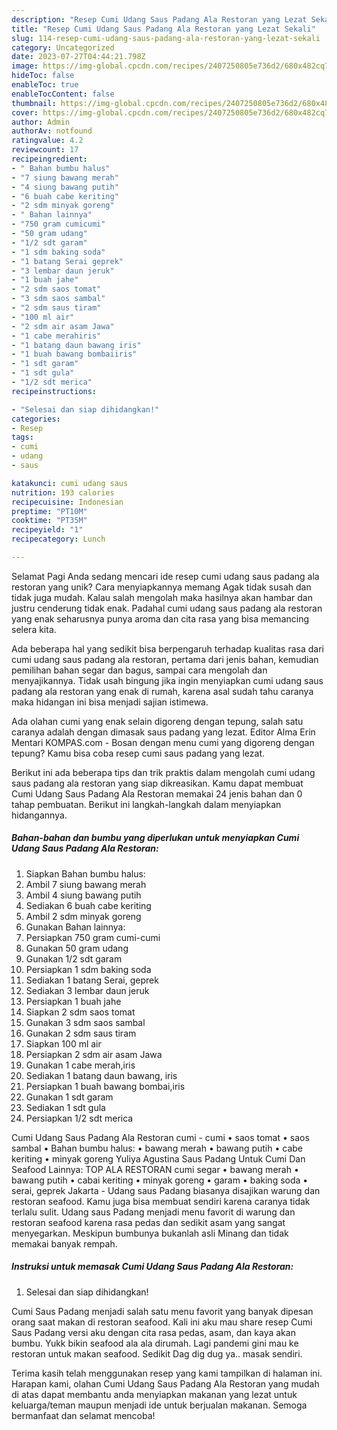 ```yaml
---
description: "Resep Cumi Udang Saus Padang Ala Restoran yang Lezat Sekali"
title: "Resep Cumi Udang Saus Padang Ala Restoran yang Lezat Sekali"
slug: 114-resep-cumi-udang-saus-padang-ala-restoran-yang-lezat-sekali
category: Uncategorized
date: 2023-07-27T04:44:21.798Z
image: https://img-global.cpcdn.com/recipes/2407250805e736d2/680x482cq70/cumi-udang-saus-padang-ala-restoran-foto-resep-utama.jpg
hideToc: false
enableToc: true
enableTocContent: false
thumbnail: https://img-global.cpcdn.com/recipes/2407250805e736d2/680x482cq70/cumi-udang-saus-padang-ala-restoran-foto-resep-utama.jpg
cover: https://img-global.cpcdn.com/recipes/2407250805e736d2/680x482cq70/cumi-udang-saus-padang-ala-restoran-foto-resep-utama.jpg
author: Admin
authorAv: notfound
ratingvalue: 4.2
reviewcount: 17
recipeingredient:
- " Bahan bumbu halus"
- "7 siung bawang merah"
- "4 siung bawang putih"
- "6 buah cabe keriting"
- "2 sdm minyak goreng"
- " Bahan lainnya"
- "750 gram cumicumi"
- "50 gram udang"
- "1/2 sdt garam"
- "1 sdm baking soda"
- "1 batang Serai geprek"
- "3 lembar daun jeruk"
- "1 buah jahe"
- "2 sdm saos tomat"
- "3 sdm saos sambal"
- "2 sdm saus tiram"
- "100 ml air"
- "2 sdm air asam Jawa"
- "1 cabe merahiris"
- "1 batang daun bawang iris"
- "1 buah bawang bombaiiris"
- "1 sdt garam"
- "1 sdt gula"
- "1/2 sdt merica"
recipeinstructions:

- "Selesai dan siap dihidangkan!"
categories:
- Resep
tags:
- cumi
- udang
- saus

katakunci: cumi udang saus 
nutrition: 193 calories
recipecuisine: Indonesian
preptime: "PT10M"
cooktime: "PT35M"
recipeyield: "1"
recipecategory: Lunch

---
```



Selamat Pagi Anda sedang mencari ide resep cumi udang saus padang ala restoran yang unik? Cara menyiapkannya memang Agak tidak susah dan tidak juga mudah. Kalau salah mengolah maka hasilnya akan hambar dan justru cenderung tidak enak. Padahal cumi udang saus padang ala restoran yang enak seharusnya punya aroma dan cita rasa yang bisa memancing selera kita.


Ada beberapa hal yang sedikit bisa berpengaruh terhadap kualitas rasa dari cumi udang saus padang ala restoran, pertama dari jenis bahan, kemudian pemilihan bahan segar dan bagus, sampai cara mengolah dan menyajikannya. Tidak usah bingung jika ingin menyiapkan cumi udang saus padang ala restoran yang enak di rumah, karena asal sudah tahu caranya maka hidangan ini bisa menjadi sajian istimewa.

Ada olahan cumi yang enak selain digoreng dengan tepung, salah satu caranya adalah dengan dimasak saus padang yang lezat. Editor Alma Erin Mentari KOMPAS.com - Bosan dengan menu cumi yang digoreng dengan tepung? Kamu bisa coba resep cumi saus padang yang lezat.


Berikut ini ada beberapa tips dan trik praktis dalam mengolah cumi udang saus padang ala restoran yang siap dikreasikan. Kamu dapat membuat Cumi Udang Saus Padang Ala Restoran memakai 24 jenis bahan dan 0 tahap pembuatan. Berikut ini langkah-langkah dalam menyiapkan hidangannya.

<!--inarticleads1-->

##### Bahan-bahan dan bumbu yang diperlukan untuk menyiapkan Cumi Udang Saus Padang Ala Restoran:

1. Siapkan  Bahan bumbu halus:
1. Ambil 7 siung bawang merah
1. Ambil 4 siung bawang putih
1. Sediakan 6 buah cabe keriting
1. Ambil 2 sdm minyak goreng
1. Gunakan  Bahan lainnya:
1. Persiapkan 750 gram cumi-cumi
1. Gunakan 50 gram udang
1. Gunakan 1/2 sdt garam
1. Persiapkan 1 sdm baking soda
1. Sediakan 1 batang Serai, geprek
1. Sediakan 3 lembar daun jeruk
1. Persiapkan 1 buah jahe
1. Siapkan 2 sdm saos tomat
1. Gunakan 3 sdm saos sambal
1. Gunakan 2 sdm saus tiram
1. Siapkan 100 ml air
1. Persiapkan 2 sdm air asam Jawa
1. Gunakan 1 cabe merah,iris
1. Sediakan 1 batang daun bawang, iris
1. Persiapkan 1 buah bawang bombai,iris
1. Gunakan 1 sdt garam
1. Sediakan 1 sdt gula
1. Persiapkan 1/2 sdt merica


Cumi Udang Saus Padang Ala Restoran cumi - cumi • saos tomat • saos sambal • Bahan bumbu halus: • bawang merah • bawang putih • cabe keriting • minyak goreng Yuliya Agustina Saus Padang Untuk Cumi Dan Seafood Lainnya: TOP ALA RESTORAN cumi segar • bawang merah • bawang putih • cabai keriting • minyak goreng • garam • baking soda • serai, geprek Jakarta - Udang saus Padang biasanya disajikan warung dan restoran seafood. Kamu juga bisa membuat sendiri karena caranya tidak terlalu sulit. Udang saus Padang menjadi menu favorit di warung dan restoran seafood karena rasa pedas dan sedikit asam yang sangat menyegarkan. Meskipun bumbunya bukanlah asli Minang dan tidak memakai banyak rempah. 

<!--inarticleads2-->

##### Instruksi untuk memasak Cumi Udang Saus Padang Ala Restoran:


1. Selesai dan siap dihidangkan!

Cumi Saus Padang menjadi salah satu menu favorit yang banyak dipesan orang saat makan di restoran seafood. Kali ini aku mau share resep Cumi Saus Padang versi aku dengan cita rasa pedas, asam, dan kaya akan bumbu. Yukk bikin seafood ala ala dirumah. Lagi pandemi gini mau ke restoran untuk makan seafood. Sedikit Dag dig dug ya.. masak sendiri. 

Terima kasih telah menggunakan resep yang kami tampilkan di halaman ini. Harapan kami, olahan Cumi Udang Saus Padang Ala Restoran yang mudah di atas dapat membantu anda menyiapkan makanan yang lezat untuk keluarga/teman maupun menjadi ide untuk berjualan makanan. Semoga bermanfaat dan selamat mencoba!
